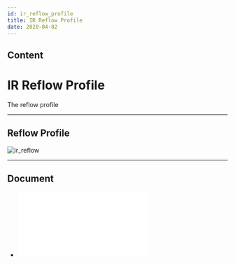 ```yaml
---
id: ir_reflow_profile
title: IR Reflow Profile
date: 2020-04-02
---
```



## Content
# IR Reflow Profile

The reflow profile

-----

## Reflow Profile

![ir_reflow](/document_framework/img/design_guide/reflow_profile/ir_reflow_profile.png)

-----

## Document

* ![IR Reflow Profile -
English](/design_guide/irreflow/ir_reflow_profile.pdf)
